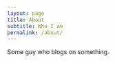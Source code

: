 ```yaml
---
layout: page
title: About
subtitle: Who I am
permalink: /about/
---
```


Some guy who blogs on something.
